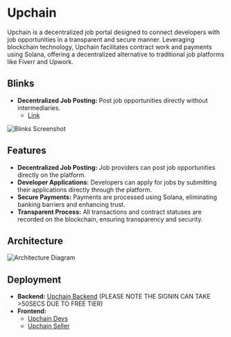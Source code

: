 # Upchain

Upchain is a decentralized job portal designed to connect developers with job opportunities in a transparent and secure manner. Leveraging blockchain technology, Upchain facilitates contract work and payments using Solana, offering a decentralized alternative to traditional job platforms like Fiverr and Upwork.

## Blinks

- **Decentralized Job Posting:** Post job opportunities directly without intermediaries.
  - [Link](https://dial.to/developer?url=https%3A%2F%2Fupchain.onrender.com%2Fv1%2Fblinks%2Factions%2Ftransfer-sol&cluster=devnet)

![Blinks Screenshot](https://github.com/user-attachments/assets/d800016b-1635-49cd-996c-50f5f8ca3e35)

## Features

- **Decentralized Job Posting:** Job providers can post job opportunities directly on the platform.
- **Developer Applications:** Developers can apply for jobs by submitting their applications directly through the platform.
- **Secure Payments:** Payments are processed using Solana, eliminating banking barriers and enhancing trust.
- **Transparent Process:** All transactions and contract statuses are recorded on the blockchain, ensuring transparency and security.

## Architecture

![Architecture Diagram](https://github.com/user-attachments/assets/315c537c-5b1d-406a-b956-35e32ce5fb71)

## Deployment

- **Backend:** [Upchain Backend](https://upchain.onrender.com) (PLEASE NOTE THE SIGNIN CAN TAKE >50SECS DUE TO FREE TIER)
- **Frontend:**
  - [Upchain Devs](https://upchain-fs5c.vercel.app/)
  - [Upchain Seller](https://upchain-delta.vercel.app/)
